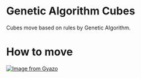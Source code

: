 # Genetic Algorithm Cubes
Cubes move based on rules by Genetic Algorithm.

# How to move
[![Image from Gyazo](https://i.gyazo.com/6287ae0fa9211591ff9a419b68c6c7b4.gif)](https://gyazo.com/6287ae0fa9211591ff9a419b68c6c7b4)
